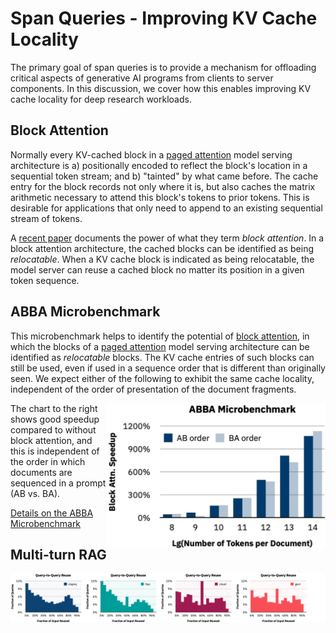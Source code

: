# Span Queries - Improving KV Cache Locality

The primary goal of span queries is to provide a mechanism for
offloading critical aspects of generative AI programs from clients to
server components. In this discussion, we cover how this enables
improving KV cache locality for deep research workloads.

## Block Attention

Normally every KV-cached block in a [paged
attention](https://arxiv.org/abs/2309.06180) model serving
architecture is a) positionally encoded to reflect the block's
location in a sequential token stream; and b) "tainted" by what came
before. The cache entry for the block records not only where it is,
but also caches the matrix arithmetic necessary to attend this block's
tokens to prior tokens.  This is desirable for applications that only
need to append to an existing sequential stream of tokens.

A [recent paper](https://arxiv.org/pdf/2409) documents the power of
what they term *block attention*. In a block attention architecture,
the cached blocks can be identified as being *relocatable*. When a KV
cache block is indicated as being relocatable, the model server can
reuse a cached block no matter its position in a given token sequence.

## ABBA Microbenchmark

This microbenchmark helps to identify the potential of [block
attention](https://arxiv.org/pdf/2409), in which the blocks of a
[paged attention](https://arxiv.org/abs/2309.06180) model serving
architecture can be identified as *relocatable* blocks. The KV cache
entries of such blocks can still be used, even if used in a sequence
order that is different than originally seen. We expect either of the
following to exhibit the same cache locality, independent of the order
of presentation of the document fragments.

[<img align="right" src="/benchmarks/abba/abba-chart.svg" width="350">](/benchmarks/abba#readme)

The chart to the right shows good speedup compared to without block
attention, and this is independent of the order in which documents are
sequenced in a prompt (AB vs. BA).

[Details on the ABBA Microbenchmark](/benchmarks/abba#readme)

## Multi-turn RAG 

<img src="/docs/locality/mtrag-locality.svg">
 
